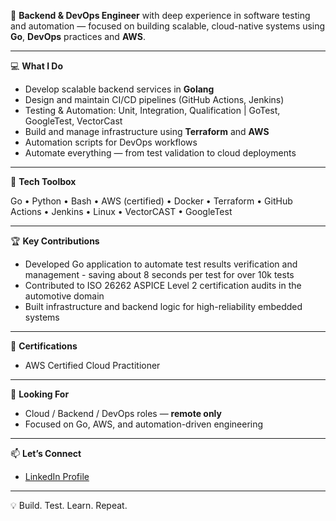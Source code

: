 🚀 **Backend & DevOps Engineer** with deep experience in software testing and automation — focused on building scalable, cloud-native systems using **Go**, **DevOps** practices and **AWS**.

---

💻 **What I Do**

- Develop scalable backend services in **Golang**  
- Design and maintain CI/CD pipelines (GitHub Actions, Jenkins) 
- Testing & Automation: Unit, Integration, Qualification | GoTest, GoogleTest, VectorCast  
- Build and manage infrastructure using **Terraform** and **AWS**  
- Automation scripts for DevOps workflows
- Automate everything — from test validation to cloud deployments

---

🔧 **Tech Toolbox**

Go • Python • Bash • AWS (certified) • Docker • Terraform • GitHub Actions • Jenkins • Linux • VectorCAST • GoogleTest

---

🏆 **Key Contributions**

- Developed Go application to automate test results verification and management - saving about 8 seconds per test for over 10k tests
- Contributed to ISO 26262 ASPICE Level 2 certification audits in the automotive domain  
- Built infrastructure and backend logic for high-reliability embedded systems

---

📜 **Certifications**

- AWS Certified Cloud Practitioner

---

📍 **Looking For**

- Cloud / Backend / DevOps roles — **remote only**  
- Focused on Go, AWS, and automation-driven engineering

---

📫 **Let’s Connect**

- [LinkedIn Profile](https://linkedin.com/in/laurentiu-tudorascu)

---

💡 Build. Test. Learn. Repeat.
